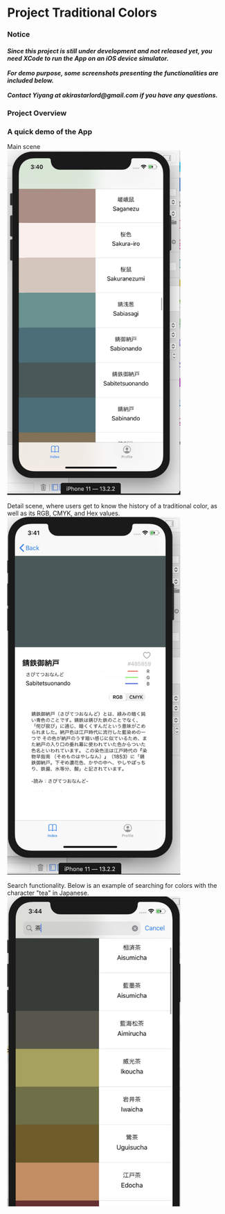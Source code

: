 # Project Traditional Colors

<h3>Notice</h3>
<h5>Since this project is still under development and not released yet, you need XCode to run the App on an iOS device simulator.</br></br>
For demo purpose, some screenshots presenting the functionalities are included below.</br></br>
Contact Yiyang at akirastarlord@gmail.com if you have any questions.</h4>

<h3>Project Overview</h3>

<h3>A quick demo of the App</h3>

Main scene
</br>
<img src="demo%20images/app%20demo%20main%20view.jpg?raw=true" width="400">
</br>

Detail scene, where users get to know the history of a traditional color, as well as its RGB, CMYK, and Hex values.
</br>
<img src="demo%20images/app%20demo%20detail%20view.jpg?raw=true" width="400">
</br>

Search functionality. Below is an example of searching for colors with the character "tea" in Japanese.
</br>
<img src="demo%20images/app%20demo%20search%20function.jpg?raw=true" width="400">
